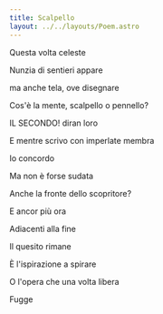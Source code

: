 ```yaml
---
title: Scalpello
layout: ../../layouts/Poem.astro
---
```


Questa volta celeste

Nunzia di sentieri appare

ma anche tela, ove disegnare

Cos'è la mente, scalpello o pennello?

IL SECONDO! diran loro

E mentre scrivo con imperlate membra

Io concordo

Ma non è forse sudata

Anche la fronte dello scopritore?

E ancor più ora

Adiacenti alla fine

Il quesito rimane

È l'ispirazione a spirare

O l'opera che una volta libera

Fugge
